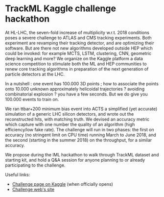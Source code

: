 
# TrackML Kaggle challenge hackathon

At HL-LHC, the seven-fold increase of multiplicity w.r.t. 2018 conditions poses a severe challenge to ATLAS and CMS tracking experiments. Both experiment are revamping their tracking detector, and are optimizing their software. But are there not new algorithms developed outside HEP which could be invoked: for example  MCTS, LSTM, clustering, CNN, geometric deep learning and more?
We organize on the Kaggle platform a  data science competition to stimulate both the ML and HEP communities to renew core tracking algorithms in preparation of the next generation of particle detectors at the LHC.   

In a nutshell : one event has 100.000 3D points  ; how to associate the points onto 10.000 unknown approximately helicoidal trajectories ? avoiding combinatorial explosion ? you have a few seconds. But we do give you 100.000 events to train on.

We ran ttbar+200 minimum bias event into ACTS a simplified (yet accurate) simulation of a generic LHC silicon detectors, and wrote out the reconstructed hits, with matching truth. We devised an accuracy metric which capture with one number the quality of an algorithm  (high efficiency/low fake rate). 
The challenge will run in two phases:  the first on accuracy (no stringent limit on CPU time) running March to June 2018, and the second (starting in the summer 2018) on the throughput, for a similar accuracy.

We propose during the IML hackathon to walk through TrackML dataset and starting kit, and hold a Q&A session for anyone
planning to or already participating to the challenge.

Useful links:
 - [Challenge page on Kaggle](https://www.kaggle.com/c/trackml-particle-identification) (when officially opens)
 - [Challenge web's site](https://sites.google.com/site/trackmlparticle/)





